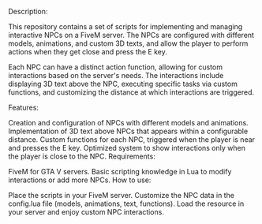 Description:

This repository contains a set of scripts for implementing and managing interactive NPCs on a FiveM server. The NPCs are configured with different models, animations, and custom 3D texts, and allow the player to perform actions when they get close and press the E key.

Each NPC can have a distinct action function, allowing for custom interactions based on the server's needs. The interactions include displaying 3D text above the NPC, executing specific tasks via custom functions, and customizing the distance at which interactions are triggered.

Features:

Creation and configuration of NPCs with different models and animations.
Implementation of 3D text above NPCs that appears within a configurable distance.
Custom functions for each NPC, triggered when the player is near and presses the E key.
Optimized system to show interactions only when the player is close to the NPC.
Requirements:

FiveM for GTA V servers.
Basic scripting knowledge in Lua to modify interactions or add more NPCs.
How to use:

Place the scripts in your FiveM server.
Customize the NPC data in the config.lua file (models, animations, text, functions).
Load the resource in your server and enjoy custom NPC interactions.
